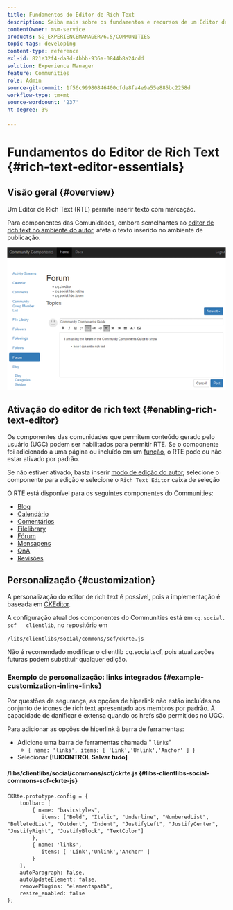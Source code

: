 ```yaml
---
title: Fundamentos do Editor de Rich Text
description: Saiba mais sobre os fundamentos e recursos de um Editor de Rich Text que permite inserir texto com marcação.
contentOwner: msm-service
products: SG_EXPERIENCEMANAGER/6.5/COMMUNITIES
topic-tags: developing
content-type: reference
exl-id: 821e32f4-da8d-4bbb-936a-0844b8a24cdd
solution: Experience Manager
feature: Communities
role: Admin
source-git-commit: 1f56c99980846400cfde8fa4e9a55e885bc2258d
workflow-type: tm+mt
source-wordcount: '237'
ht-degree: 3%

---
```


# Fundamentos do Editor de Rich Text {#rich-text-editor-essentials}

## Visão geral {#overview}

Um Editor de Rich Text (RTE) permite inserir texto com marcação.

Para componentes das Comunidades, embora semelhantes ao [editor de rich text no ambiente do autor](../../help/sites-authoring/rich-text-editor.md), afeta o texto inserido no ambiente de publicação.

![rich-text-editor](assets/rich-text-editor.png)

## Ativação do editor de rich text {#enabling-rich-text-editor}

Os componentes das comunidades que permitem conteúdo gerado pelo usuário (UGC) podem ser habilitados para permitir RTE. Se o componente foi adicionado a uma página ou incluído em um [função](functions.md), o RTE pode ou não estar ativado por padrão.

Se não estiver ativado, basta inserir [modo de edição do autor](sites-console.md#authoring-site-content), selecione o componente para edição e selecione o `Rich Text Editor` caixa de seleção

O RTE está disponível para os seguintes componentes do Communities:

* [Blog](blog-feature.md)
* [Calendário](calendar.md)
* [Comentários](comments.md)
* [Filelibrary](file-library.md)
* [Fórum](forum.md)
* [Mensagens](configure-messaging.md)
* [QnA](working-with-qna.md)
* [Revisões](reviews.md)

## Personalização {#customization}

A personalização do editor de rich text é possível, pois a implementação é baseada em [CKEditor](https://ckeditor.com/).

A configuração atual dos componentes do Communities está em `cq.social.  scf   clientlib`, no repositório em

`/libs/clientlibs/social/commons/scf/ckrte.js`

Não é recomendado modificar o clientlib cq.social.scf, pois atualizações futuras podem substituir qualquer edição.

### Exemplo de personalização: links integrados {#example-customization-inline-links}

Por questões de segurança, as opções de hiperlink não estão incluídas no conjunto de ícones de rich text apresentado aos membros por padrão. A capacidade de danificar é extensa quando os hrefs são permitidos no UGC.

Para adicionar as opções de hiperlink à barra de ferramentas:

* Adicione uma barra de ferramentas chamada &quot; `links`&quot;
   * `{ name: 'links', items: [ 'Link','Unlink','Anchor' ] }`
* Selecionar **[!UICONTROL Salvar tudo]**

#### /libs/clientlibs/social/commons/scf/ckrte.js {#libs-clientlibs-social-commons-scf-ckrte-js}

```
CKRte.prototype.config = {
    toolbar: [
        { name: "basicstyles",
           items: ["Bold", "Italic", "Underline", "NumberedList", "BulletedList", "Outdent", "Indent", "JustifyLeft", "JustifyCenter", "JustifyRight", "JustifyBlock", "TextColor"]
        },
        { name: 'links',
           items: [ 'Link','Unlink','Anchor' ]
        }
    ],
    autoParagraph: false,
    autoUpdateElement: false,
    removePlugins: "elementspath",
    resize_enabled: false
};
```
